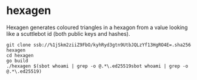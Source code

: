 # hexagen

Hexagen generates coloured triangles in a hexagon from a value looking like a scuttlebot id (both public keys and hashes).

```
git clone ssb://%1jSkm2ziiZ9FbO/kyhRyd3gtn9UtbJQLzYf13HgRO4E=.sha256 hexagen
cd hexagen
go build
./hexagen $(sbot whoami | grep -o @.*\.ed25519sbot whoami | grep -o @.*\.ed25519)
```
